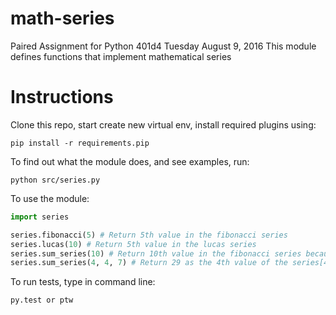 # math-series
Paired Assignment for Python 401d4 Tuesday August 9, 2016
This module defines functions that implement mathematical series

# Instructions
Clone this repo, start create new virtual env, install required plugins using:
```
pip install -r requirements.pip
```
To find out what the module does, and see examples, run:
```
python src/series.py
```
To use the module:
```python
import series

series.fibonacci(5) # Return 5th value in the fibonacci series
series.lucas(10) # Return 5th value in the lucas series
series.sum_series(10) # Return 10th value in the fibonacci series because 2nd and 3rd parameters weren't used
series.sum_series(4, 4, 7) # Return 29 as the 4th value of the series[4, 7, 11, 18, 29, ...], the 2nd and 3rd arguments specify index 0 and index 1 of the series respectively
```

To run tests, type in command line:
```
py.test or ptw
```
